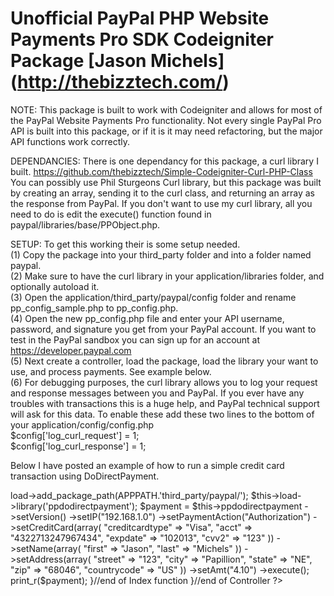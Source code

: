 # Unofficial PayPal PHP Website Payments Pro SDK Codeigniter Package [Jason Michels] (http://thebizztech.com/)

NOTE:  This package is built to work with Codeigniter and allows for most of the PayPal Website Payments Pro functionality.  Not every single PayPal Pro API is built into this package, or if it is it may need refactoring, but the major API functions work correctly.

DEPENDANCIES:  There is one dependancy for this package, a curl library I built.  https://github.com/thebizztech/Simple-Codeigniter-Curl-PHP-Class  
You can possibly use Phil Sturgeons Curl library, but this package was built by creating an array, sending it to the curl class, and returning an array as the response from PayPal.  If you don't want to use my curl library, all you need to do is edit the execute() function found in paypal/libraries/base/PPObject.php.

SETUP: To get this working their is some setup needed.  
(1) Copy the package into your third_party folder and into a folder named paypal.  
(2) Make sure to have the curl library in your application/libraries folder, and optionally autoload it.<br />
(3) Open the application/third_party/paypal/config folder and rename pp_config_sample.php to pp_config.php.<br />
(4) Open the new pp_config.php file and enter your API username, password, and signature you get from your PayPal account. If you want to test in the PayPal sandbox you can sign up for an account at https://developer.paypal.com<br />
(5) Next create a controller, load the package, load the library your want to use, and process payments. See example below.<br />
(6) For debugging purposes, the curl library allows you to log your request and response messages between you and PayPal. If you ever have any troubles with transactions this is a huge help, and PayPal technical support will ask for this data. To enable these add these two lines to the bottom of your application/config/config.php<br />
$config['log_curl_request'] 	= 1;<br />
$config['log_curl_response'] 	= 1;<br />

Below I have posted an example of how to run a simple credit card transaction using DoDirectPayment.

<?php
if ( ! defined('BASEPATH')) exit('No direct script access allowed');

class Pay extends CI_Controller {

	public function index()
	{
		$this->load->add_package_path(APPPATH.'third_party/paypal/');
		$this->load->library('ppdodirectpayment');

		$payment = $this->ppdodirectpayment
				        ->setVersion()
				        ->setIP("192.168.1.0")
				        ->setPaymentAction("Authorization")
				        ->setCreditCard(array(
				                "creditcardtype"        => "Visa", 
				                "acct"                  => "4322713247967434", 
				                "expdate"               => "102013", 
				                "cvv2"                  => "123"
				        ))
				        ->setName(array(
				                "first" => "Jason", 
				                "last"  => "Michels"
				        ))
				        ->setAddress(array(
				                "street"        => "123", 
				                "city"          => "Papillion", 
				                "state"         => "NE", 
				                "zip"           => "68046", 
				                "countrycode"   => "US"
				        ))
				        ->setAmt("4.10")
				        ->execute();

		print_r($payment);
	}//end of Index function 

}//end of Controller

?>